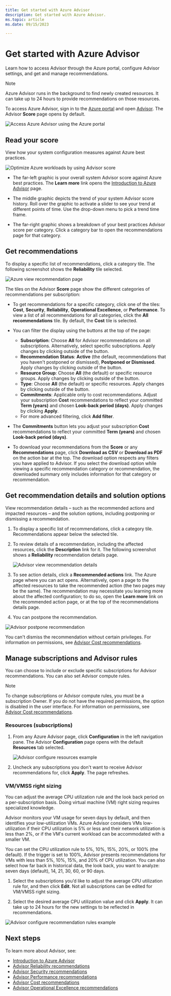 ```yaml
---
title: Get started with Azure Advisor
description: Get started with Azure Advisor.
ms.topic: article
ms.date: 09/15/2023

---
```


# Get started with Azure Advisor

Learn how to access Advisor through the Azure portal, configure Advisor settings, and get and manage recommendations.

> [!NOTE]
> Azure Advisor runs in the background to find newly created resources. It can take up to 24 hours to provide recommendations on those resources.

To access Azure Advisor, sign in to the [Azure portal](https://portal.azure.com) and open [Advisor](https://aka.ms/azureadvisordashboard). The Advisor **Score** page opens by default. 

   ![Access Azure Advisor using the Azure portal](./media/advisor-get-started/advisor-score-page3.png) 

## Read your score
View how your system configuration measures against Azure best practices.

   ![Optimize Azure workloads by using Advisor score](./media/advisor-get-started/advisor-score-detail.png) 

* The far-left graphic is your overall system Advisor score against Azure best practices. The **Learn more** link opens the [Introduction to Azure Advisor](azure-advisor-score.md) page. 

* The middle graphic depicts the trend of your system Advisor score history. Roll over the graphic to activate a slider to see your trend at different points of time. Use the drop-down menu to pick a trend time frame.

* The far-right graphic shows a breakdown of your best practices Advisor score per category. Click a category bar to open the recommendations page for that category.

## Get recommendations

To display a specific list of recommendations, click a category tile. The following screenshot shows the **Reliability** tile selected.

   ![Azure view recommendation page](./media/advisor-get-started/advisor-score-page3-detail.png) 

The tiles on the Advisor **Score** page show the different categories of recommendations per subscription:  

* To get recommendations for a specific category, click one of the tiles: **Cost**, **Security**, **Reliability**, **Operational Excellence**, or **Performance**. To view a list of all recommendations for all categories, click the **All recommendations** tile. By default, the **Cost** tile is selected. 

* You can filter the display using the buttons at the top of the page:
   * **Subscription**: Choose **All** for Advisor recommendations on all subscriptions. Alternatively, select specific subscriptions. Apply changes by clicking outside of the button.
   * **Recommendation Status**: **Active** (the default, recommendations that you haven't postponed or dismissed), **Postponed or Dismissed**. Apply changes by clicking outside of the button.
   * **Resource Group**: Choose **All** (the default) or specific resource groups. Apply changes by clicking outside of the button.
   * **Type**: Choose **All** (the default) or specific resources. Apply changes by clicking outside of the button.
   * **Commitments**: Applicable only to cost recommendations. Adjust your subscription **Cost** recommendations to reflect your committed **Term (years)** and chosen **Look-back period (days)**. Apply changes by clicking **Apply**.
   * For more advanced filtering, click **Add filter**.

* The **Commitments** button lets you adjust your subscription **Cost** recommendations to reflect your committed **Term (years)** and chosen **Look-back period (days)**.

* To download your recommendations from the **Score** or any **Recommendations** page, click **Download as CSV** or **Download as PDF** on the action bar at the top. The download option respects any filters you have applied to Advisor.  If you select the download option while viewing a specific recommendation category or recommendation, the downloaded summary only includes information for that category or recommendation.

## Get recommendation details and solution options

View recommendation details – such as the recommended actions and impacted resources – and the solution options, including postponing or dismissing a recommendation.

1. To display a specific list of recommendations, click a category tile. Recommendations appear below the selected tile.

1. To review details of a recommendation, including the affected resources, click the **Description** link for it. The following screenshot shows a **Reliability** recommendation details page.

   ![Advisor view recommendation details](./media/advisor-get-started/advisor-score-reliability-recommendation-page2.png)
   
1. To see action details, click a **Recommended actions** link. The Azure page where you can act opens. Alternatively, open a page to the affected resources to take the recommended action (the two pages may be the same). The recommendation may necessitate you learning more about the affected configuration; to do so, open the **Learn more** link on the recommended action page, or at the top of the recommendations details page.

1.   You can postpone the recommendation.

   ![Advisor postpone recommendation](./media/advisor-get-started/advisor-recommendation-postpone2.png)

   You can't dismiss the recommendation without certain privileges. For information on permissions, see [Advisor Cost recommendations](permissions.md).

## Manage subscriptions and Advisor rules

You can choose to include or exclude specific subscriptions for Advisor recommendations. You can also set Advisor compute rules.

> [!NOTE]
> To change subscriptions or Advisor compute rules, you must be a subscription Owner.  If you do not have the required permissions, the option is disabled in the user interface. For information on permissions, see [Advisor Cost recommendations](permissions.md).

### Resources (subscriptions)

1. From any Azure Advisor page, click **Configuration** in the left navigation pane. The Advisor **Configuration** page opens with the default **Resources** tab selected. 

    ![Advisor configure resources example](./media/advisor-get-started/advisor-configure-resources-no-wsp.png)

1. Uncheck any subscriptions you don't want to receive Advisor recommendations for, click **Apply**. The page refreshes.

### VM/VMSS right sizing

You can adjust the average CPU utilization rule and the look back period on a per-subscription basis. Doing virtual machine (VM) right sizing requires specialized knowledge. 

Advisor monitors your VM usage for seven days by default, and then identifies your low-utilization VMs. Azure Advisor considers VMs low-utilization if their CPU utilization is 5% or less and their network utilization is less than 2%, or if the VM's current workload can be accommodated with a smaller VM.

You can set the  CPU utilization rule to 5%, 10%, 15%, 20%, or 100% (the default). If the trigger is set to 100%, Advisor presents recommendations for VMs with less than 5%, 10%, 15%, and 20% of CPU utilization. You can also select how far back in historical data, the look back, you want to analyze: seven days (default), 14, 21, 30, 60, or 90 days.

1. Select the subscriptions you’d like to adjust the average CPU utilization rule for, and then click **Edit**. Not all subscriptions can be edited for VM/VMSS right sizing.

1. Select the desired average CPU utilization value and click **Apply**. It can take up to 24 hours for the new settings to be reflected in recommendations.

  ![Advisor configure recommendation rules example](./media/advisor-get-started/advisor-configure-rules.png) 

## Next steps

To learn more about Advisor, see:

- [Introduction to Azure Advisor](advisor-overview.md)
- [Advisor Reliability recommendations](advisor-high-availability-recommendations.md)
- [Advisor Security recommendations](advisor-security-recommendations.md)
- [Advisor Performance recommendations](advisor-performance-recommendations.md)
- [Advisor Cost recommendations](advisor-cost-recommendations.md)
- [Advisor Operational Excellence recommendations](advisor-operational-excellence-recommendations.md)
